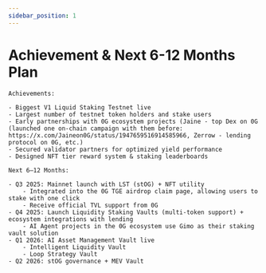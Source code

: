 ```yaml
---
sidebar_position: 1
---
```


# Achievement & Next 6-12 Months Plan
    
    Achievements:
    
    - Biggest V1 Liquid Staking Testnet live
    - Largest number of testnet token holders and stake users
    - Early partnerships with 0G ecosystem projects (Jaine - top Dex on 0G (launched one on-chain campaign with them before: https://x.com/Jaineon0G/status/1947659516914585966, Zerrow - lending protocol on 0G, etc.)
    - Secured validator partners for optimized yield performance
    - Designed NFT tier reward system & staking leaderboards
    
    Next 6–12 Months:
    
    - Q3 2025: Mainnet launch with LST (stOG) + NFT utility
        - Integrated into the 0G TGE airdrop claim page, allowing users to stake with one click
        - Receive official TVL support from 0G
    - Q4 2025: Launch Liquidity Staking Vaults (multi-token support) + ecosystem integrations with lending
        - AI Agent projects in the 0G ecosystem use Gimo as their staking vault solution
    - Q1 2026: AI Asset Management Vault live
        - Intelligent Liquidity Vault
        - Loop Strategy Vault
    - Q2 2026: stOG governance + MEV Vault
    